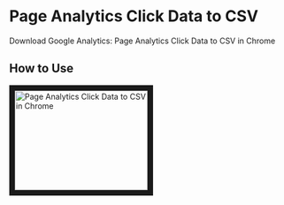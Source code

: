 # Page Analytics Click Data to CSV
Download Google Analytics: Page Analytics Click Data to CSV in Chrome

## How to Use
<a href="http://www.youtube.com/watch?feature=player_embedded&v=t6lP9VZ2WhM
" target="_blank"><img src="http://img.youtube.com/vi/t6lP9VZ2WhM/0.jpg" 
alt="Page Analytics Click Data to CSV in Chrome" width="240" height="180" border="10" /></a>

